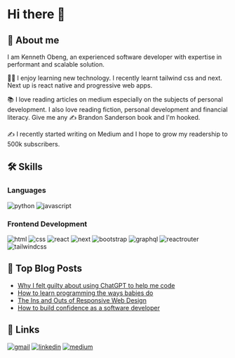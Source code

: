 # Hi there 👋

## 🚀 About me
I am Kenneth Obeng, an experienced software developer with expertise in performant and scalable solution.

👨‍💻 I enjoy learning new technology. I recently learnt tailwind css and next. Next up is react native and progressive web apps.

📚 I love reading articles on medium especially on the subjects of personal development. I also love reading fiction, personal development and financial literacy. Give me any ✍️ Brandon Sanderson book and I'm hooked.

✍️ I recently started writing on Medium and I hope to grow my readership to 500k subscribers.

## 🛠️ Skills

### Languages
![python](https://img.shields.io/badge/-PYTHON-blue?logo=python&logoColor=white&style=for-the-badge)
![javascript](https://img.shields.io/badge/-JAVASCRIPT-black?logo=javascript&logoColor=yellow&style=for-the-badge)

### Frontend Development
![html](https://img.shields.io/badge/-HTML5-E34F2A?logo=html5&logoColor=white&style=for-the-badge)
![css](https://img.shields.io/badge/-CSS3-3972B6?logo=css3&logoColor=white&style=for-the-badge)
![react](https://img.shields.io/badge/-REACT-20232A?logo=react&logoColor=blue&style=for-the-badge)
![next](https://img.shields.io/badge/-NEXT-black?logo=next.js&logoColor=white&style=for-the-badge)
![bootstrap](https://img.shields.io/badge/-BOOTSTRAP-563D7C?logo=bootstrap&logoColor=white&style=for-the-badge)
![graphql](https://img.shields.io/badge/-GRAPHQL-E434AA?logo=graphql&logoColor=white&style=for-the-badge)
![reactrouter](https://img.shields.io/badge/-REACT%20ROUTER-CA4245?logo=react-router&logoColor=white&style=for-the-badge)
![tailwindcss](https://img.shields.io/badge/-TAILWIND%20CSS-5BB7D5?logo=tailwind-css&logoColor=white&style=for-the-badge)

## 📝 Top Blog Posts
- [Why I felt guilty about using ChatGPT to help me code](https://medium.com/@obengkenneth3/why-i-felt-guilty-about-using-chatgpt-to-help-me-code-ea68a8cc3036)
- [How to learn programming the ways babies do](https://medium.com/@obengkenneth3/how-to-learn-programming-the-way-babies-do-fbd3c992f55c)
- [The Ins and Outs of Responsive Web Design](https://medium.com/@obengkenneth3/the-ins-and-outs-of-responsive-web-design-161749a135dd)
- [How to build confidence as a software developer](https://medium.com/@obengkenneth3/how-to-build-confidence-as-a-software-developer-d59ad955b132)

## 🔗 Links
<a href='mailto:obengkenneth3@gmail.com'>![gmail](https://img.shields.io/badge/Gmail-D14836?style=for-the-badge&logo=gmail&logoColor=white)</a>
<a href='https://www.linkedin.com/in/kenneth-obeng-744b50239/'>![linkedin](https://img.shields.io/badge/LINKED%20IN-3B77B5?style=for-the-badge&logo=linkedin&logoColor=white)</a>
<a href='https://medium.com/@obengkenneth3'>![medium](https://img.shields.io/badge/MEDIUM-000000?style=for-the-badge&logo=medium&logoColor=white)</a>

<!--
**obengkenneth/obengkenneth** is a ✨ _special_ ✨ repository because its `README.md` (this file) appears on your GitHub profile.

Here are some ideas to get you started:

- 🔭 I’m currently working on ...
- 🌱 I’m currently learning ...
- 👯 I’m looking to collaborate on ...
- 🤔 I’m looking for help with ...
- 💬 Ask me about ...
- 📫 How to reach me: ...
- 😄 Pronouns: ...
- ⚡ Fun fact: ...
-->
